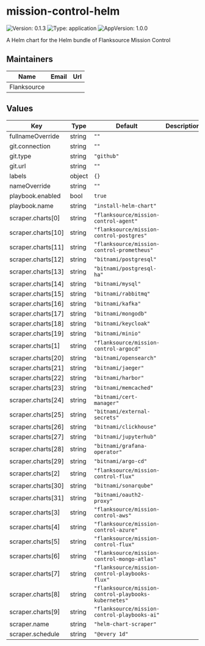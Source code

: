 # mission-control-helm

![Version: 0.1.3](https://img.shields.io/badge/Version-0.1.3-informational?style=flat-square) ![Type: application](https://img.shields.io/badge/Type-application-informational?style=flat-square) ![AppVersion: 1.0.0](https://img.shields.io/badge/AppVersion-1.0.0-informational?style=flat-square)

A Helm chart for the Helm bundle of Flanksource Mission Control

## Maintainers

| Name        | Email | Url |
| ----------- | ----- | --- |
| Flanksource |       |     |

## Values

| Key                | Type   | Default                                              | Description |
| ------------------ | ------ | ---------------------------------------------------- | ----------- |
| fullnameOverride   | string | `""`                                                 |             |
| git.connection     | string | `""`                                                 |             |
| git.type           | string | `"github"`                                           |             |
| git.url            | string | `""`                                                 |             |
| labels             | object | `{}`                                                 |             |
| nameOverride       | string | `""`                                                 |             |
| playbook.enabled   | bool   | `true`                                               |             |
| playbook.name      | string | `"install-helm-chart"`                               |             |
| scraper.charts[0]  | string | `"flanksource/mission-control-agent"`                |             |
| scraper.charts[10] | string | `"flanksource/mission-control-postgres"`             |             |
| scraper.charts[11] | string | `"flanksource/mission-control-prometheus"`           |             |
| scraper.charts[12] | string | `"bitnami/postgresql"`                               |             |
| scraper.charts[13] | string | `"bitnami/postgresql-ha"`                            |             |
| scraper.charts[14] | string | `"bitnami/mysql"`                                    |             |
| scraper.charts[15] | string | `"bitnami/rabbitmq"`                                 |             |
| scraper.charts[16] | string | `"bitnami/kafka"`                                    |             |
| scraper.charts[17] | string | `"bitnami/mongodb"`                                  |             |
| scraper.charts[18] | string | `"bitnami/keycloak"`                                 |             |
| scraper.charts[19] | string | `"bitnami/minio"`                                    |             |
| scraper.charts[1]  | string | `"flanksource/mission-control-argocd"`               |             |
| scraper.charts[20] | string | `"bitnami/opensearch"`                               |             |
| scraper.charts[21] | string | `"bitnami/jaeger"`                                   |             |
| scraper.charts[22] | string | `"bitnami/harbor"`                                   |             |
| scraper.charts[23] | string | `"bitnami/memcached"`                                |             |
| scraper.charts[24] | string | `"bitnami/cert-manager"`                             |             |
| scraper.charts[25] | string | `"bitnami/external-secrets"`                         |             |
| scraper.charts[26] | string | `"bitnami/clickhouse"`                               |             |
| scraper.charts[27] | string | `"bitnami/jupyterhub"`                               |             |
| scraper.charts[28] | string | `"bitnami/grafana-operator"`                         |             |
| scraper.charts[29] | string | `"bitnami/argo-cd"`                                  |             |
| scraper.charts[2]  | string | `"flanksource/mission-control-flux"`                 |             |
| scraper.charts[30] | string | `"bitnami/sonarqube"`                                |             |
| scraper.charts[31] | string | `"bitnami/oauth2-proxy"`                             |             |
| scraper.charts[3]  | string | `"flanksource/mission-control-aws"`                  |             |
| scraper.charts[4]  | string | `"flanksource/mission-control-azure"`                |             |
| scraper.charts[5]  | string | `"flanksource/mission-control-flux"`                 |             |
| scraper.charts[6]  | string | `"flanksource/mission-control-mongo-atlas"`          |             |
| scraper.charts[7]  | string | `"flanksource/mission-control-playbooks-flux"`       |             |
| scraper.charts[8]  | string | `"flanksource/mission-control-playbooks-kubernetes"` |             |
| scraper.charts[9]  | string | `"flanksource/mission-control-playbooks-ai"`         |             |
| scraper.name       | string | `"helm-chart-scraper"`                               |             |
| scraper.schedule   | string | `"@every 1d"`                                        |             |
